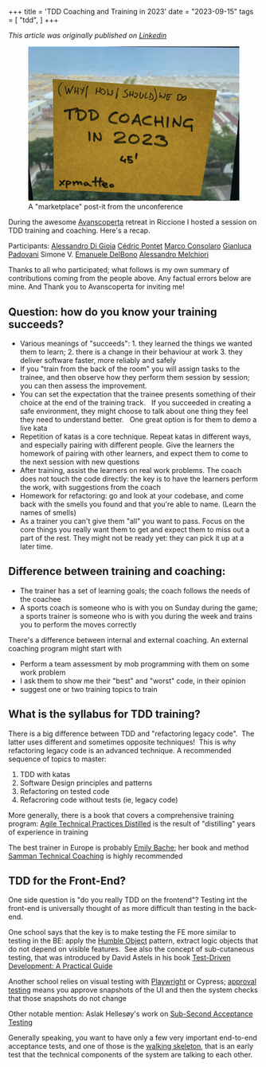 +++
title = 'TDD Coaching and Training in 2023'
date = "2023-09-15"
tags = [
    "tdd",
]
+++

*This article was originally published on [Linkedin](https://www.linkedin.com/pulse/tdd-coaching-training-2023-matteo-vaccari/ "TDD Coaching and training in 2023")*

<figure>
  <img src="tdd-coaching.png" alt='A giant post-it note with "(why|how|should) we do TDD coaching in 2023"'>
  <figcaption>A "marketplace" post-it from the unconference</figcaption>
</figure>


During the awesome  [Avanscoperta](https://www.linkedin.com/company/avanscoperta-s-r-l-/)  retreat in Riccione I hosted a session on TDD training and coaching. Here's a recap.

Participants:  [Alessandro Di Gioia](https://www.linkedin.com/in/alessandro-di-gioia/)  [Cédric Pontet](https://www.linkedin.com/in/c%C3%A9dric-pontet/)  [Marco Consolaro](https://www.linkedin.com/in/marco-consolaro/)  [Gianluca Padovani](https://www.linkedin.com/in/gpad/)  Simone V.  [Emanuele DelBono](https://www.linkedin.com/in/emanueledb/)  [Alessandro Melchiori](https://www.linkedin.com/in/amelchiori/)

Thanks to all who participated; what follows is my own summary of contributions coming from the people above. Any factual errors below are mine. And Thank you to Avanscoperta for inviting me!

Question: how do you know your training succeeds?
-------------------------------------------------

-   Various meanings of "succeeds": 1. they learned the things we wanted them to learn; 2. there is a change in their behaviour at work 3. they deliver software faster, more reliably and safely
-   If you "train from the back of the room" you will assign tasks to the trainee, and then observe how they perform them session by session; you can then assess the improvement.
-   You can set the expectation that the trainee presents something of their choice at the end of the training track.   If you succeeded in creating a safe environment, they might choose to talk about one thing they feel they need to understand better.   One great option is for them to demo a live kata
-   Repetition of katas is a core technique. Repeat katas in different ways, and especially pairing with different people. Give the learners the homework of pairing with other learners, and expect them to come to the next session with  new questions
-   After training, assist the learners on real work problems. The coach does not touch the code directly: the key is to have the learners perform the work, with suggestions from the coach
-   Homework for refactoring: go and look at your codebase, and come back with the smells you found and that you're able to  name.  (Learn the names of smells)
-   As a trainer you can't give them "all" you want to pass. Focus on the core things you really want them to get and expect them to miss out a part of the rest. They might not be ready yet: they can pick it up at a later time.

Difference between training and coaching:
-----------------------------------------

-   The trainer has a set of learning goals; the coach follows the needs of the coachee
-   A sports coach is someone who is with you on Sunday during the game; a sports trainer is someone who is with you during the week and trains you to perform the moves correctly

There's a difference between internal and external coaching. An external coaching program might start with

-   Perform a team assessment by mob programming with them on some work problem
-   I ask them to show me their "best" and "worst" code, in their opinion
-   suggest one or two training topics to train

What is the syllabus for TDD training?
--------------------------------------

There is a big difference between TDD and "refactoring legacy code".  The latter uses different and sometimes opposite techniques!  This is why refactoring legacy code is an advanced technique. A recommended sequence of topics to master:

1.  TDD with katas
2.  Software Design principles and patterns
3.  Refactoring on tested code
4.  Refacroring code without tests (ie, legacy code)

More generally, there is a book that covers a comprehensive training program:  [Agile Technical Practices Distilled](https://leanpub.com/agiletechnicalpracticesdistilled)  is the result of "distilling" years of experience in training

The best trainer in Europe is probably  [Emily Bache](https://www.linkedin.com/in/emilybache); her book and method  [Samman Technical Coaching](https://sammancoaching.org/)  is highly recommended

TDD for the Front-End?
----------------------

One side question is "do you really TDD on the frontend"? Testing int the front-end is universally thought of as more difficult than testing in the back-end.

One school says that the key is to make testing the FE more similar to testing in the BE: apply the  [Humble Object](https://martinfowler.com/bliki/HumbleObject.html)  pattern, extract logic objects that do not depend on visible features.  See also the concept of sub-cutaneous testing, that was introduced by David Astels in his book  [Test-Driven Development: A Practical Guide](https://www.google.it/books/edition/Test_driven_Development/6awpwcRKpa4C)

Another school relies on visual testing with  [Playwright](https://playwright.dev/)  or Cypress;  [approval testing](https://www.youtube.com/watch?v=0ZVKcFsEp-4)  means you approve snapshots of the UI and then the system checks that those snapshots do not change

Other notable mention: Aslak Hellesøy's work on  [Sub-Second Acceptance Testing](https://www.youtube.com/watch?v=PE_1nh0DdbY)

Generally speaking, you want to have only a few very important end-to-end acceptance tests, and one of those is the  [walking skeleton](https://wiki.c2.com/?WalkingSkeleton), that is an early test that the technical components of the system are talking to each other.